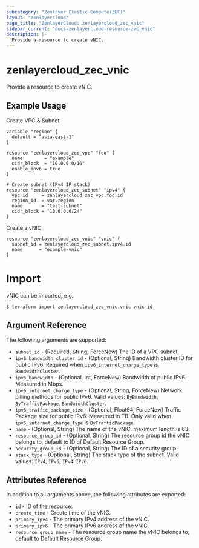 ```yaml
---
subcategory: "Zenlayer Elastic Compute(ZEC)"
layout: "zenlayercloud"
page_title: "ZenlayerCloud: zenlayercloud_zec_vnic"
sidebar_current: "docs-zenlayercloud-resource-zec_vnic"
description: |-
  Provide a resource to create vNIC.
---
```


# zenlayercloud_zec_vnic

Provide a resource to create vNIC.

## Example Usage

Create VPC & Subnet

```hcl
variable "region" {
  default = "asia-east-1"
}

resource "zenlayercloud_zec_vpc" "foo" {
  name        = "example"
  cidr_block  = "10.0.0.0/16"
  enable_ipv6 = true
}

# Create subnet (IPv4 IP stack)
resource "zenlayercloud_zec_subnet" "ipv4" {
  vpc_id     = zenlayercloud_zec_vpc.foo.id
  region_id  = var.region
  name       = "test-subnet"
  cidr_block = "10.0.0.0/24"
}
```

Create a vNIC

```hcl
resource "zenlayercloud_zec_vnic" "vnic" {
  subnet_id = zenlayercloud_zec_subnet.ipv4.id
  name      = "example-vnic"
}
```

# Import

vNIC can be imported, e.g.

```hcl
$ terraform import zenlayercloud_zec_vnic.vnic vnic-id
```

## Argument Reference

The following arguments are supported:

* `subnet_id` - (Required, String, ForceNew) The ID of a VPC subnet.
* `ipv6_bandwidth_cluster_id` - (Optional, String) Bandwidth cluster ID for public IPv6. Required when `ipv6_internet_charge_type` is `BandwidthCluster`.
* `ipv6_bandwidth` - (Optional, Int, ForceNew) Bandwidth of public IPv6. Measured in Mbps.
* `ipv6_internet_charge_type` - (Optional, String, ForceNew) Network billing methods for public IPv6. Valid values: `ByBandwidth`, `ByTrafficPackage`, `BandwidthCluster`.
* `ipv6_traffic_package_size` - (Optional, Float64, ForceNew) Traffic Package size for public IPv6. Measured in TB. Only valid when `ipv6_internet_charge_type` is `ByTrafficPackage`.
* `name` - (Optional, String) The name of the vNIC. maximum length is 63.
* `resource_group_id` - (Optional, String) The resource group id the vNIC belongs to, default to ID of Default Resource Group.
* `security_group_id` - (Optional, String) The ID of a security group.
* `stack_type` - (Optional, String) The stack type of the subnet. Valid values: `IPv4`, `IPv6`, `IPv4_IPv6`.

## Attributes Reference

In addition to all arguments above, the following attributes are exported:

* `id` - ID of the resource.
* `create_time` - Create time of the vNIC.
* `primary_ipv4` - The primary IPv4 address of the vNIC.
* `primary_ipv6` - The primary IPv6 address of the vNIC.
* `resource_group_name` - The resource group name the vNIC belongs to, default to Default Resource Group.


